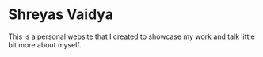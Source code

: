 # Shreyas Vaidya
This is a personal website that I created to showcase my work and talk little bit more about myself.
